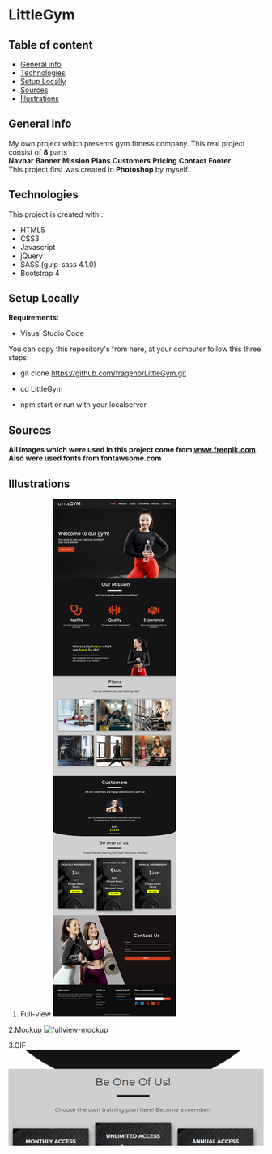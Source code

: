 # LittleGym
## Table of content
* [General info](#general-info)
* [Technologies](#technologies)
* [Setup Locally](#setup-locally)
* [Sources](#sources)
* [Illustrations](#illustrations)


## General info

My own project which presents gym fitness company.
This real project consist of <b>8</b> parts<br /> <b>Navbar</b> <b>Banner</b> <b>Mission</b>
<b>Plans</b> <b>Customers</b> <b>Pricing</b> <b>Contact</b> <b>Footer</b><br />
This project first was created in <b>Photoshop</b> by myself.

## Technologies

This project is created with : 
* HTML5
* CSS3
* Javascript
* jQuery
* SASS (gulp-sass 4.1.0)
* Bootstrap 4

## Setup Locally
<b>Requirements:</b>

* Visual Studio Code

You can copy this repository's from here, at your computer follow this three steps:

* git clone https://github.com/frageno/LittleGym.git

* cd LittleGym

* npm start or run with your localserver 

## Sources

<b>All images which were used in this project come from www.freepik.com. Also were used fonts from fontawsome.com </b>

## Illustrations

1. Full-view
![fullview](https://raw.githubusercontent.com/frageno/LittleGym/master/littlegym-project.png)

2.Mockup
 ![fullview-mockup](https://raw.githubusercontent.com/frageno/LittleGym/master/images/Mockups/mockup.jpg)
 
 3.GIF
 ![gif](https://github.com/frageno/LittleGym/blob/master/effect.gif)
